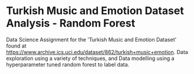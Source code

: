 # Turkish Music and Emotion Dataset Analysis - Random Forest

Data Science Assignment for the 'Turkish Music and Emotion Dataset' found at https://www.archive.ics.uci.edu/dataset/862/turkish+music+emotion. Data exploration using a variety of techniques, and Data modelling using a hyperparameter tuned random forest to label data.
